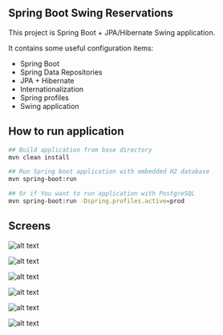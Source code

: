 Spring Boot Swing Reservations
---------------------------------------------

This project is Spring Boot + JPA/Hibernate Swing application.

It contains some useful configuration items:

- Spring Boot
- Spring Data Repositories
- JPA + Hibernate
- Internationalization
- Spring profiles
- Swing application


How to run application
---------------------------------------------
```bash
## Build application from base directory
mvn clean install

## Run Spring boot application with embedded H2 database
mvn spring-boot:run

## Or if You want to run application with PostgreSQL
mvn spring-boot:run -Dspring.profiles.active=prod
```


Screens
---------------------------------------------

![alt text](https://github.com/DanielMichalski/spring-boot-swing-reservations/blob/master/src/main/resources/images/db_schema.png "Screen 1")

![alt text](https://github.com/DanielMichalski/spring-boot-swing-reservations/blob/master/src/main/resources/images/spring_boot.png "Screen 2")

![alt text](https://github.com/DanielMichalski/spring-boot-swing-reservations/blob/master/src/main/resources/images/forms.png "Screen 3")

![alt text](https://github.com/DanielMichalski/spring-boot-swing-reservations/blob/master/src/main/resources/images/form1.png "Screen 4")

![alt text](https://github.com/DanielMichalski/spring-boot-swing-reservations/blob/master/src/main/resources/images/form2.png "Screen 5")

![alt text](https://github.com/DanielMichalski/spring-boot-swing-reservations/blob/master/src/main/resources/images/reports.png "Screen 6")